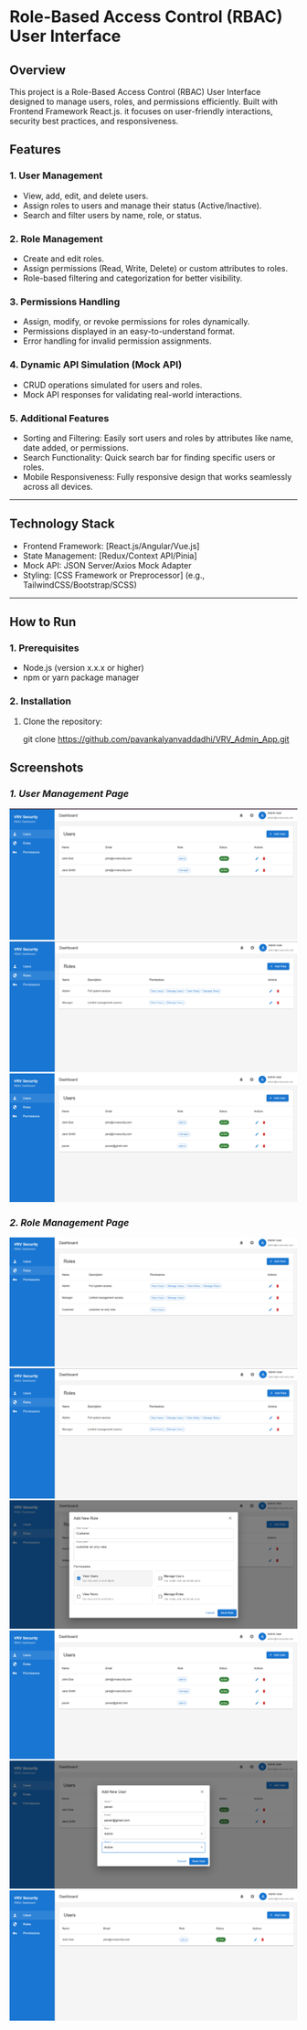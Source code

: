 # Role-Based Access Control (RBAC) User Interface

## Overview

This project is a Role-Based Access Control (RBAC) User Interface designed to manage users, roles, and permissions efficiently. Built with Frontend Framework React.js. it focuses on user-friendly interactions, security best practices, and responsiveness.

## Features

### 1. User Management
- View, add, edit, and delete users.
- Assign roles to users and manage their status (Active/Inactive).
- Search and filter users by name, role, or status.

### 2. Role Management
- Create and edit roles.
- Assign permissions (Read, Write, Delete) or custom attributes to roles.
- Role-based filtering and categorization for better visibility.

### 3. Permissions Handling
- Assign, modify, or revoke permissions for roles dynamically.
- Permissions displayed in an easy-to-understand format.
- Error handling for invalid permission assignments.

### 4. Dynamic API Simulation (Mock API)
- CRUD operations simulated for users and roles.
- Mock API responses for validating real-world interactions.

### 5. Additional Features
- Sorting and Filtering: Easily sort users and roles by attributes like name, date added, or permissions.
- Search Functionality: Quick search bar for finding specific users or roles.
- Mobile Responsiveness: Fully responsive design that works seamlessly across all devices.

---

## Technology Stack

- Frontend Framework: [React.js/Angular/Vue.js]
- State Management: [Redux/Context API/Pinia]
- Mock API: JSON Server/Axios Mock Adapter
- Styling: [CSS Framework or Preprocessor] (e.g., TailwindCSS/Bootstrap/SCSS)

---

## How to Run

### 1. Prerequisites
- Node.js (version x.x.x or higher)
- npm or yarn package manager

### 2. Installation
1. Clone the repository:
  
   git clone https://github.com/pavankalyanvaddadhi/VRV_Admin_App.git




## Screenshots

### *1. User Management Page*
![User Management Page](./src/Images/Dashboard.png)
![User Management Page](./src/Images/Dashboard_Roles.png)
![User Management Page](./src/Images/Users_added_role.png)

### *2. Role Management Page*
![Role Management Page](./src/Images/Roles.png)
![Role Management Page](./src/Images/Dashboard_Roles.png)
![Role Management Page](./src/Images/Roles_add_user.png)
![Role Management Page](./src/Images/Users_added_role.png)
![Role Management Page](./src/Images/Users_newRole.png)
![Role Management Page](./src/Images/Users_role_delete.png)


